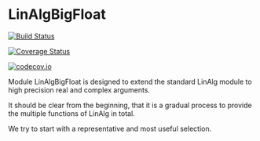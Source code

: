 # LinAlgBigFloat

[![Build Status](https://travis-ci.org/KlausC/LinAlgBigFloat.jl.svg?branch=master)](https://travis-ci.org/KlausC/LinAlgBigFloat.jl)

[![Coverage Status](https://coveralls.io/repos/KlausC/LinAlgBigFloat.jl/badge.svg?branch=master&service=github)](https://coveralls.io/github/KlausC/LinAlgBigFloat.jl?branch=master)

[![codecov.io](http://codecov.io/github/KlausC/LinAlgBigFloat.jl/coverage.svg?branch=master)](http://codecov.io/github/KlausC/LinAlgBigFloat.jl?branch=master)

Module LinAlgBigFloat is designed to extend the standard LinAlg module to
high precision real and complex arguments.

It should be clear from the beginning, that it is a gradual process to provide the
multiple functions of LinAlg in total.

We try to start with a representative and most useful selection.



